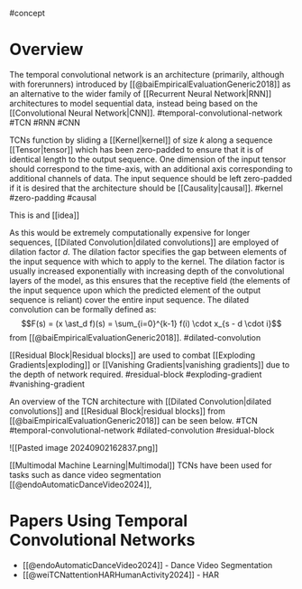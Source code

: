 #concept 

# Overview

The temporal convolutional network is an architecture (primarily, although with forerunners) introduced by [[@baiEmpiricalEvaluationGeneric2018]] as an alternative to the wider family of [[Recurrent Neural Network|RNN]] architectures to model sequential data, instead being based on the [[Convolutional Neural Network|CNN]]. #temporal-convolutional-network #TCN #RNN #CNN

TCNs function by sliding a [[Kernel|kernel]] of size *k* along a sequence [[Tensor|tensor]] which has been zero-padded to ensure that it is of identical length to the output sequence. One dimension of the input tensor should correspond to the time-axis, with an additional axis corresponding to additional channels of data. The input sequence should be left zero-padded if it is desired that the architecture should be [[Causality|causal]]. #kernel #zero-padding #causal

This is and [[idea]] 

As this would be extremely computationally expensive for longer sequences, [[Dilated Convolution|dilated convolutions]] are employed of dilation factor *d*. The dilation factor specifies the gap between elements of the input sequence with which to apply to the kernel. The dilation factor is usually increased exponentially with increasing depth of the convolutional layers of the model, as this ensures that the receptive field (the elements of the input sequence upon which the predicted element of the output sequence is reliant) cover the entire input sequence. The dilated convolution can be formally defined as:
$$F(s) = (x \ast_d f)(s) = \sum_{i=0}^{k-1} f(i) \cdot x_{s - d \cdot i}$$
from [[@baiEmpiricalEvaluationGeneric2018]]. #dilated-convolution

[[Residual Block|Residual blocks]] are used to combat [[Exploding Gradients|exploding]] or [[Vanishing Gradients|vanishing gradients]] due to the depth of network required. #residual-block #exploding-gradient #vanishing-gradient

An overview of the TCN architecture with [[Dilated Convolution|dilated convolutions]] and [[Residual Block|residual blocks]] from [[@baiEmpiricalEvaluationGeneric2018]] can be seen below. #TCN #temporal-convolutional-network #dilated-convolution #residual-block 

![[Pasted image 20240902162837.png]]

[[Multimodal Machine Learning|Multimodal]] TCNs have been used for tasks such as dance video segmentation [[@endoAutomaticDanceVideo2024]], 

# **Papers Using Temporal Convolutional Networks**

- [[@endoAutomaticDanceVideo2024]] - Dance Video Segmentation
- [[@weiTCNattentionHARHumanActivity2024]] - HAR






